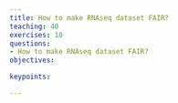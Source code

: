 ```yaml
---
title: How to make RNAseq dataset FAIR?
teaching: 40
exercises: 10
questions:
- How to make RNAseq dataset FAIR?
objectives:

keypoints:

---
```


